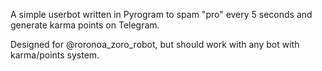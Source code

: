 A simple userbot written in Pyrogram to spam "pro" every 5 seconds and generate karma points on Telegram.


Designed for @roronoa_zoro_robot, but should work with any bot with karma/points system.
